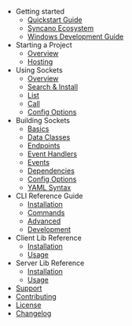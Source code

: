 - Getting started
  - [Quickstart Guide](/getting-started/quickstart)
  - [Syncano Ecosystem](/getting-started/intro)
  - [Windows Development Guide](/getting-started/windows)
- Starting a Project
  - [Overview](/project/overview)
  - [Hosting](/project/hosting)
- Using Sockets
  - [Overview](/using-sockets/overview)
  - [Search & Install](/using-sockets/search-install)
  - [List](/using-sockets/list)
  - [Call](/using-sockets/call)
  - [Config Options](/using-sockets/config-options)
- Building Sockets
  - [Basics](/building-sockets/basics)
  - [Data Classes](/building-sockets/data-classes)
  - [Endpoints](/building-sockets/endpoints)
  - [Event Handlers](/building-sockets/event-handlers)
  - [Events](/building-sockets/events)
  - [Dependencies](/building-sockets/dependencies)
  - [Config Options](/building-sockets/config-options)
  - [YAML Syntax](/building-sockets/yaml-syntax)
- CLI Reference Guide
  - [Installation](/cli-reference/installation)
  - [Commands](/cli-reference/commands)
  - [Advanced](/cli-reference/advanced)
  - [Development](/cli-reference/development)
- Client Lib Reference
  - [Installation](/client-lib-reference/installation)
  - [Usage](/client-lib-reference/usage)
- Server Lib Reference
  - [Installation](/server-lib-reference/installation)
  - [Usage](/server-lib-reference/usage)
- [Support](/common/support)
- [Contributing](/common/contributing)
- [License](/common/license)
- [Changelog](/common/changelog)
